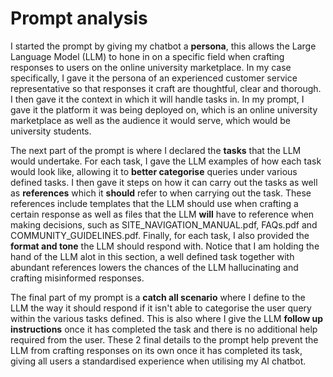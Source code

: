 # Prompt analysis
I started the prompt by giving my chatbot a **persona**, this allows the Large Language Model (LLM) to hone in on a specific field when crafting responses to users on the online university marketplace. In my case specifically, I gave it the persona of an experienced customer service representative so that responses it craft are thoughtful, clear and thorough. I then gave it the context in which it will handle tasks in. In my prompt, I gave it the platform it was being deployed on, which is an online university marketplace as well as the audience it would serve, which would be university students.

The next part of the prompt is where I declared the **tasks** that the LLM would undertake. For each task, I gave the LLM examples of how each task would look like, allowing it to **better categorise** queries under various defined tasks. I then gave it steps on how it can carry out the tasks as well as **references** which it **should** refer to when carrying out the task. These references include templates that the LLM should use when crafting a certain response as well as files that the LLM **will** have to reference when making decisions, such as SITE_NAVIGATION_MANUAL.pdf, FAQs.pdf and COMMUNITY_GUIDELINES.pdf. Finally, for each task, I also provided the **format and tone** the LLM should respond with. Notice that I am holding the hand of the LLM alot in this section, a well defined task together with abundant references lowers the chances of the LLM hallucinating and crafting misinformed responses.

The final part of my prompt is a **catch all scenario** where I define to the LLM the way it should respond if it isn't able to categorise the user query within the various tasks defined. This is also where I give the LLM **follow up instructions** once it has completed the task and there is no additional help required from the user. These 2 final details to the prompt help prevent the LLM from crafting responses on its own once it has completed its task, giving all users a standardised experience when utilising my AI chatbot.
